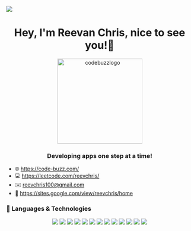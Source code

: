 ![](https://komarev.com/ghpvc/?username=reevchris100&color=green)
  
<h1 align="center">Hey, I'm Reevan Chris, nice to see you!👋</h1>
<p align="center"> 
    <img width="229" alt="codebuzzlogo" src="https://user-images.githubusercontent.com/11132089/226205009-4b5a8e28-ce17-48fe-ba67-f8ededdc7385.png">
</p>
<h3 align="center">Developing apps one step at a time!</h3>

-  :globe_with_meridians: https://code-buzz.com/
-  :computer: https://leetcode.com/reevchris/
-  :envelope: reevchris100@gmail.com
-  :link: https://sites.google.com/view/reevchris/home

### 🚀 Languages & Technologies

<div align="center">
<!-- ### Backend Development -->
<img src="https://img.shields.io/badge/Java-ED8B00?style=flat&logo=java&logoColor=white" />  
<!-- ### Database -->
<img src="https://img.shields.io/badge/Oracle-F80000?style=flat&logo=Oracle&logoColor=white" />
<img src="https://img.shields.io/badge/MySQL-005C84?style=for-the-badge&logo=mysql&logoColor=white" />
<!-- ### Frontend Development -->
<img src="https://img.shields.io/badge/JavaScript-F7DF1E?style=flat&logo=javascript&logoColor=black" />
<img src="https://img.shields.io/badge/React-20232A?style=flat&logo=react&logoColor=61DAFB" />
<!-- ### Devops -->
<img src="https://img.shields.io/badge/kubernetes-%23326ce5.svg?style=flat&logo=kubernetes&logoColor=white" />  
<img src="https://img.shields.io/badge/docker-%230db7ed.svg?style=flat&logo=docker&logoColor=white" />
<img src="https://img.shields.io/badge/Jenkins-D24939?style=flat&logo=Jenkins&logoColor=white" />
<!-- ### Backend as a service -->
<img src="https://img.shields.io/badge/Firebase-039BE5?style=flat&logo=Firebase&logoColor=white" />
<!-- ### Software -->
<img src="https://img.shields.io/badge/Canva-%2300C4CC.svg?&style=flat&logo=Canva&logoColor=white" />
<img src="https://img.shields.io/badge/Postman-FF6C37?style=flat&logo=postman&logoColor=white" />
<!-- ### Other -->
<img src="https://img.shields.io/badge/Markdown-000000?style=flate&logo=markdown&logoColor=white" />
<img src="https://img.shields.io/badge/GIT-E44C30?style=flat&logo=git&logoColor=white" />
</div>





